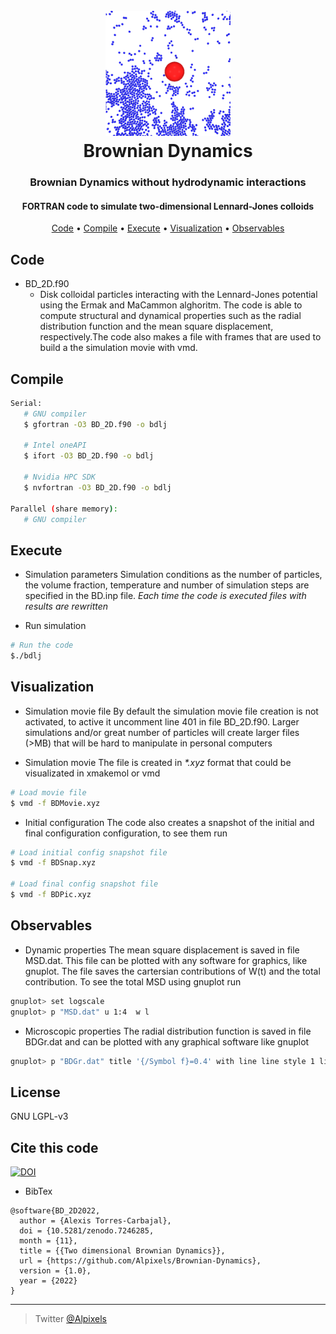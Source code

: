 
<h1 align="center">
  <br>
  <a href="https://github.com/Alpixels/Brownian-Dynamics/blob/master/Colloid.png"><img src="https://github.com/Alpixels/Brownian-Dynamics/blob/master/Colloid.png" alt="Markdownify" width="200"></a>
  <br>
  Brownian Dynamics
  <br>
</h1>

<h3 align="center"> Brownian Dynamics without hydrodynamic interactions  </h3>
<h4 align="center">FORTRAN code to simulate two-dimensional Lennard-Jones colloids   </h4>

<p align="center">
  <a href="#code">Code</a> •
  <a href="#compile">Compile</a> •
  <a href="#execute">Execute</a> •
    <a href="#visualization">Visualization</a> •
  <a href="#observables">Observables</a>
</p>

## Code
* BD_2D.f90
  - Disk colloidal particles interacting with the Lennard-Jones potential using the Ermak and MaCammon alghoritm. The code is able to compute structural and dynamical properties such as the radial distribution function and the mean square displacement, respectively.The code also makes a file with frames that are used to build a the simulation movie with vmd.

## Compile
```bash
Serial:
   # GNU compiler
   $ gfortran -O3 BD_2D.f90 -o bdlj
   
   # Intel oneAPI
   $ ifort -O3 BD_2D.f90 -o bdlj
   
   # Nvidia HPC SDK
   $ nvfortran -O3 BD_2D.f90 -o bdlj

Parallel (share memory):
   # GNU compiler

```   

## Execute
* Simulation parameters
Simulation conditions as the number of particles, the volume fraction, temperature and number of simulation steps are specified in the BD.inp file. 
<i>Each time the code is executed files with results are rewritten</i>

* Run simulation
```bash
# Run the code
$./bdlj
```

## Visualization
* Simulation movie file
By default the simulation movie file creation is not activated, to active it uncomment line 401 in file BD_2D.f90. Larger simulations and/or great number of particles will create larger files (>MB) that will be hard to manipulate in personal computers

* Simulation movie
The file is created in <i> *.xyz</i> format that could be visualizated in xmakemol or vmd
```bash
# Load movie file
$ vmd -f BDMovie.xyz
```

* Initial configuration
The code also creates a snapshot of the initial and final configuration configuration, to see them run
```bash
# Load initial config snapshot file
$ vmd -f BDSnap.xyz

# Load final config snapshot file
$ vmd -f BDPic.xyz
```

## Observables
* Dynamic properties
The mean square displacement is saved in file MSD.dat. This file can be plotted with any software for graphics, like gnuplot. The file saves the cartersian contributions of W(t) and the total contribution. To see the total MSD using gnuplot run
```bash
gnuplot> set logscale
gnuplot> p "MSD.dat" u 1:4  w l
```
	
* Microscopic properties
The radial distribution function is saved in file BDGr.dat and can be plotted with any graphical software like gnuplot
```bash
gnuplot> p "BDGr.dat" title '{/Symbol f}=0.4' with line line style 1 line width 2
```


## License

GNU LGPL-v3


## Cite this code
[![DOI](https://zenodo.org/badge/542237113.svg)](https://zenodo.org/badge/latestdoi/542237113)

* BibTex
```
@software{BD_2D2022,
  author = {Alexis Torres-Carbajal},
  doi = {10.5281/zenodo.7246285,
  month = {11},
  title = {{Two dimensional Brownian Dynamics}},
  url = {https://github.com/Alpixels/Brownian-Dynamics},
  version = {1.0},
  year = {2022}
}
```

---

> Twitter [@Alpixels](https://twitter.com/Alpixels)
